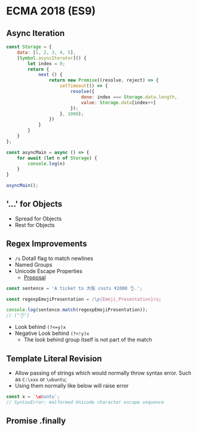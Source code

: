 # ECMA 2018 (ES9)

## Async Iteration

```js
const Storage = {
    data: [1, 2, 3, 4, 5],
    [Symbol.asyncIterator]() {
        let index = 0;
        return {
            next () {
                return new Promise((resolve, reject) => {
                    setTimeout(() => {
                        resolve({
                            done: index === Storage.data.length,
                            value: Storage.data[index++]
                        });
                    }, 1000);
                })
            }
        }
    }
};

const asyncMain = async () => {
    for await (let n of Storage) {
        console.log(n)
    }
}

asyncMain();
```

## '...' for Objects

- Spread for Objects
- Rest for Objects

## Regex Improvements

- `/s` Dotall flag to match newlines
- Named Groups
- Unicode Escape Properties
  - [Proposal](https://github.com/tc39/proposal-regexp-unicode-property-escapes#ecmascript-proposal-unicode-property-escapes-in-regular-expressions)

```js
const sentence = 'A ticket to 大阪 costs ¥2000 👌.';

const regexpEmojiPresentation = /\p{Emoji_Presentation}/u;

console.log(sentence.match(regexpEmojiPresentation));
// ["👌"]
```

- Look behind `(?<=y)x`
- Negative Look behind `(?<!y)x`
  - The look behind group itself is not part of the match

## Template Literal Revision

- Allow passing of strings which would normally throw syntax error. Such as `C:\xxx` or `\ubuntu`;
- Using them normally like below will raise error

```js
const x = `\ubuntu`;
// SyntaxError: malformed Unicode character escape sequence
```

## Promise .finally
